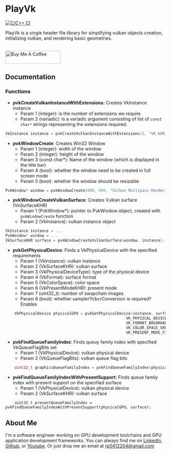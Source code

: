 # PlayVk

[![C/C++ CI](https://github.com/ravi688/PlayVk/actions/workflows/c-cpp.yml/badge.svg)](https://github.com/ravi688/PlayVk/actions/workflows/c-cpp.yml)

PlayVk is a single header file library for simplifying vulkan objects creation, initializing vulkan, and rendering basic geometries. <br><br>

<a href="https://www.buymeacoffee.com/raviprakashsingh" target="_blank"><img src="https://cdn.buymeacoffee.com/buttons/default-orange.png" alt="Buy Me A Coffee" height="41" width="174"></a>

## Documentation

### Functions
* **pvkCreateVulkanInstanceWithExtensions**: Creates VkInstance instance
  * Param 1 (integer): is the number of extensions we require
  * Param 2 (variadic): is a variadic argument consisting of list of `const char*` strings representing the extensions required.
```C
VkInstance instance = pvkCreateVulkanInstanceWithExtensions(2, "VK_KHR_win32_surface", "VK_KHR_surface");
````

* **pvkWindowCreate**: Creates Win32 Window
  * Param 1 (integer): width of the window
  * Param 2 (integer): height of the window
  * Param 3 (const char*): Name of the window (which is displayed in the title bar)
  * Param 4 (bool): whether the window need to be created in full screen mode
  * Param 5 (bool): whether the window should be resizable
```C
PvkWindow* window = pvkWindowCreate(800, 800, "Vulkan Multipass Rendering", false, true);
```

* **pvkWindowCreateVulkanSurface**: Creates Vulkan surface (VkSurfaceKHR)
  * Param 1 (PvkWindow*): pointer to PvkWindow object, created with `pvkWindowCreate` function
  * Param 2 (VkInstance): vulkan instance object
```C
VkInstance instance = ...
PvkWindow* window = ...
VkSurfaceKHR surface = pvkWindowCreateVulkanSurface(window, instance);
```

* **pvkGetPhysicalDevice**: Finds a VkPhysicalDevice with the specified requirements
  * Param 1 (VkInstance): vulkan instance
  * Param 2 (VkSurfaceKHR): vulkan surface
  * Param 3 (VkPhysicalDeviceType): type of the physical device
  * Param 4 (VkFormat): surface format
  * Param 5 (VkColorSpace): color space
  * Param 6 (VkPresentModeKHR): present mode
  * Param 7 (uint32_t): number of swapchain images
  * Param 8 (bool): whether samplerYcbcrConversion is required? Enables
```C
	VkPhysicalDevice physicalGPU = pvkGetPhysicalDevice(instance, surface,
                                                     VK_PHYSICAL_DEVICE_TYPE_DISCRETE_GPU, 
                                                     VK_FORMAT_B8G8R8A8_SRGB, 
                                                     VK_COLOR_SPACE_SRGB_NONLINEAR_KHR, 
                                                     VK_PRESENT_MODE_FIFO_KHR, 3, false);
```

* **pvkFindQueueFamilyIndex**: Finds queuy family index with specified VkQueueFlagBits set
  * Param 1 (VkPhysicalDevice): vulkan physical device
  * Param 2 (VkQueueFlagBits): vulkan queue flag bits
```C
	uint32_t graphicsQueueFamilyIndex = pvkFindQueueFamilyIndex(physicalGPU, VK_QUEUE_GRAPHICS_BIT);
```

* **pvkFindQueueFamilyIndexWithPresentSupport**: Finds queue family index with present support on the specified surface
  * Param 1 (VkPhysicalDevice): vulkan physical device
  * Param 2 (VkSurfaceKHR): vulkan surface
```
	uint32_t presentQueueFamilyIndex = pvkFindQueueFamilyIndexWithPresentSupport(physicalGPU, surface);
```

## About Me
I'm a software engineer working on GPU development toolchains and GPU application development frameworks. 
You can always find me on [LinkedIn](https://www.linkedin.com/in/ravi-prakash-singh/), [Github](https://github.com/ravi688), or [Youtube](https://www.youtube.com/@phymacillustrator/videos).
Or just drop me an email at rp0412204@gmail.com

